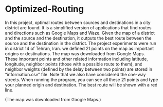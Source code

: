 # Optimized-Routing
In this project, optimal routes between sources and destinations in a city district are found. It is a simplified version of applications that find routes and directions such as Google Maps and Waze. Given the map of a district and the source and the destination, it outputs the best route between the source and the destination in the district.
The project experiments were run in district 14 of Tehran, Iran. we defined 21 points on the map as important origins or destinations. The map was downloaded from Google Maps. These important points and other related information including latitude, longitude, neighbor points (those with a possible route to them), and neighbor weights (defined by the delay between two points) are stored in “information.csv” file. Note that we also have considered the one-way streets.
When running the program, you can see all these 21 points and type your planned origin and destination. The best route will be shown with a red line.

(The map was downloaded from Google Maps.)


